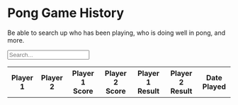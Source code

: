 # Pong Game History

Be able to search up who has been playing, who is doing well in pong, and more.

<input type="text" id="searchInput" placeholder="Search..." onkeyup="search_table()">
<table id="recentGames" style="width: 100%;">
  <tr>
    <th>Player 1</th>
    <th>Player 2</th>
    <th>Player 1 Score</th>
    <th>Player 2 Score</th>
    <th>Player 1 Result</th>
    <th>Player 2 Result</th>
    <th>Date Played</th>
  </tr>
  <tbody id="pongList">
  </tbody>
</table>

<script>
  // prepare HTML result container for new output
  const resultContainer = document.getElementById("pongList");
  // prepare URL's to allow easy switch from deployment and localhost
  //const url = "http://127.0.0.1:8086/api/pong"
  const url = "https://pythonalflask.tk/api/pong"
  const read_fetch = url + '/pongList';

  // Load users on page entry
  read_games();

  // Bind search function to search input field
  document.getElementById("searchInput").addEventListener("keyup", function() {
    search_table();
  });

  function search_table() {
    // Declare variables
    var input, filter, table, tr, td, i, j, txtValue;
    input = document.getElementById("searchInput");
    filter = input.value.toUpperCase();
    table = document.getElementById("recentGames");
    tr = table.getElementsByTagName("tr");

    // Loop through all table rows, and hide those that don't match the search query
    let matchesFound = false;
    for (i = 0; i < tr.length; i++) {
      // Search only in the first 6 columns
      for (j = 0; j < 6; j++) {
        td = tr[i].getElementsByTagName("td")[j];
        if (td) {
          txtValue = td.textContent || td.innerText;
          if (txtValue.toUpperCase().indexOf(filter) > -1) {
            tr[i].style.display = "";
            matchesFound = true;
            break;
          } else {
            tr[i].style.display = "none";
          }
        }
      }
    }
  }

  // Display Game history Table, data is fetched from Backend Database
  function read_games() {
    // prepare fetch options
    const read_options = {
      method: 'GET', // *GET, POST, PUT, DELETE, etc.
      mode: 'cors', // no-cors, *cors, same-origin
      cache: 'default', // *default, no-cache, reload, force-cache, only-if-cached
      credentials: 'omit', // include, *same-origin, omit
      headers: {
        'Content-Type': 'application/json'
      },
    };

    // fetch the data from API
    fetch(read_fetch, read_options)
      // response is a RESTful "promise" on any successful fetch
      .then(response => {
        // check for response errors
        if (response.status !== 200) {
          const errorMsg = 'Database read error: ' + response.status;
          console.log(errorMsg);
          const tr = document.createElement("tr");
          const td = document.createElement("td");
          td.innerHTML = errorMsg;
          tr.appendChild(td);
          resultContainer.appendChild(tr);
          return;
        }
        // valid response will have json data
        response.json().then(data => {
          console.log(data);
          data.sort(function(a, b) {
            return new Date(b.gameDatetime) - new Date(a.gameDatetime);
          });
          for (let i = 0; i < data.length; i++) {
            const row = data[i];
            console.log(row);
            add_row(row);
          }
        })
      })
      // catch fetch errors (ie ACCESS to server blocked)
      .catch(err => {
        console.error(err);
        const tr = document.createElement("tr");
        const td = document.createElement("td");
        td.innerHTML = err;
        tr.appendChild(td);
        resultContainer.appendChild(tr);
      });
  }


  function add_row(data) {
    const tr = document.createElement("tr");
    const user1 = document.createElement("td");
    const user2 = document.createElement("td");
    const score1 = document.createElement("td");
    const score2 = document.createElement("td");
    const result1 = document.createElement("td");
    const result2 = document.createElement("td");
    const gameDatetime = document.createElement("td");

  
    // obtain data that is specific to the API
    user1.innerHTML = data.user1; 
    user2.innerHTML = data.user2; 
    score1.innerHTML = data.score1;
    score2.innerHTML = data.score2;
    result1.innerHTML = data.result1;
    result2.innerHTML = data.result2;
    gameDatetime.innerHTML = data.gameDatetime;

    // add HTML to container
    tr.appendChild(user1);
    tr.appendChild(user2);
    tr.appendChild(score1);
    tr.appendChild(score2);
    tr.appendChild(result1);
    tr.appendChild(result2);
    tr.appendChild(gameDatetime);

    resultContainer.appendChild(tr);
  }
</script>

